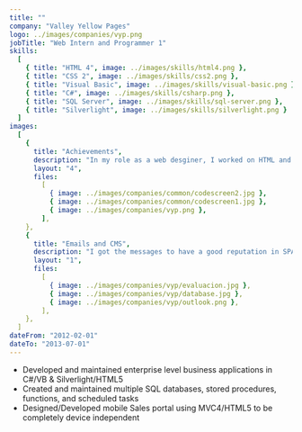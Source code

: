 ```yaml
---
title: ""
company: "Valley Yellow Pages"
logo: ../images/companies/vyp.png
jobTitle: "Web Intern and Programmer 1"
skills:
  [
    { title: "HTML 4", image: ../images/skills/html4.png },
    { title: "CSS 2", image: ../images/skills/css2.png },
    { title: "Visual Basic", image: ../images/skills/visual-basic.png },
    { title: "C#", image: ../images/skills/csharp.png },
    { title: "SQL Server", image: ../images/skills/sql-server.png },
    { title: "Silverlight", image: ../images/skills/silverlight.png }
  ]
images:
  [
    {
      title: "Achievements",
      description: "In my role as a web desginer, I worked on HTML and CSS in Dreamweaver designing marketing sales pieces for company sales team and marketing departments.",
      layout: "4",
      files:
        [
          { image: ../images/companies/common/codescreen2.jpg },
          { image: ../images/companies/common/codescreen1.jpg },
          { image: ../images/companies/vyp.png },
        ],
    },
    {
      title: "Emails and CMS",
      description: "I got the messages to have a good reputation in SPAM filters by following the standards and rules allowing the messages to reach the inbox, I also developed a CMS.",
      layout: "1",
      files:
        [
          { image: ../images/companies/vyp/evaluacion.jpg },
          { image: ../images/companies/vyp/database.jpg },
          { image: ../images/companies/vyp/outlook.png },
        ],
    },
  ]
dateFrom: "2012-02-01"
dateTo: "2013-07-01"
---
```


- Developed and maintained enterprise level business applications in C#/VB & Silverlight/HTML5
- Created and maintained multiple SQL databases, stored procedures, functions, and scheduled tasks
- Designed/Developed mobile Sales portal using MVC4/HTML5 to be completely device independent
